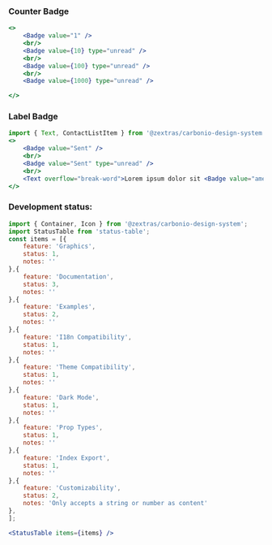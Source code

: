 <!--
SPDX-FileCopyrightText: 2021 Zextras <https://www.zextras.com>

SPDX-License-Identifier: AGPL-3.0-only
-->

### Counter Badge 

```jsx
<>
    <Badge value="1" />
    <br/>
    <Badge value={10} type="unread" />
    <br/>
    <Badge value={100} type="unread" />
    <br/>
    <Badge value={1000} type="unread" />

</>
```

### Label Badge
```jsx
import { Text, ContactListItem } from '@zextras/carbonio-design-system';
<>
    <Badge value="Sent" />
    <br/>
    <Badge value="Sent" type="unread" />
    <br/>
    <Text overflow="break-word">Lorem ipsum dolor sit <Badge value="amet" type="unread" /></Text>
</>
```

### Development status:
```jsx noEditor
import { Container, Icon } from '@zextras/carbonio-design-system';
import StatusTable from 'status-table';
const items = [{
    feature: 'Graphics',
    status: 1,
    notes: ''
},{
    feature: 'Documentation',
    status: 3,
    notes: ''
},{
    feature: 'Examples',
    status: 2,
    notes: ''
},{
    feature: 'I18n Compatibility',
    status: 1,
    notes: ''
},{
    feature: 'Theme Compatibility',
    status: 1,
    notes: ''
},{
    feature: 'Dark Mode',
    status: 1,
    notes: ''
},{
    feature: 'Prop Types',
    status: 1,
    notes: ''
},{
    feature: 'Index Export',
    status: 1,
    notes: ''
},{
    feature: 'Customizability',
    status: 2,
    notes: 'Only accepts a string or number as content'
},
];

<StatusTable items={items} />

```